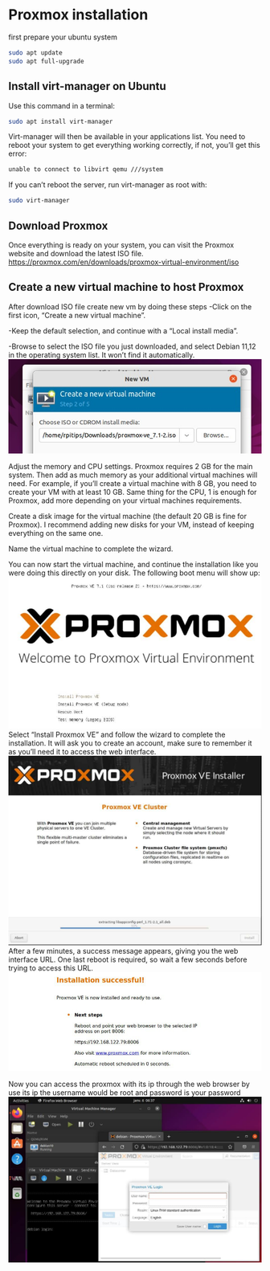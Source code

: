# Proxmox installation

first prepare your ubuntu system

```bash
sudo apt update
sudo apt full-upgrade
```

## Install virt-manager on Ubuntu

Use this command in a terminal:
```bash
sudo apt install virt-manager
```
Virt-manager will then be available in your applications list. You need to reboot your system to get everything working correctly, if not, you’ll get this error:
```bash
unable to connect to libvirt qemu ///system
```
If you can’t reboot the server, run virt-manager as root with:
```bash
sudo virt-manager
```

## Download Proxmox
Once everything is ready on your system, you can visit the Proxmox website and download the latest ISO file. 
https://proxmox.com/en/downloads/proxmox-virtual-environment/iso

## Create a new virtual machine to host Proxmox
After download ISO file create new vm by doing these steps
-Click on the first icon, “Create a new virtual machine”.

-Keep the default selection, and continue with a “Local install media”.

-Browse to select the ISO file you just downloaded, and select Debian 11,12 in the operating system list.
It won’t find it automatically.
![Alt text](https://github.com/force445/proxmoxlab/blob/main/images/proxmox-create-vm-iso.jpg)

Adjust the memory and CPU settings.
Proxmox requires 2 GB for the main system. Then add as much memory as your additional virtual machines will need.
For example, if you’ll create a virtual machine with 8 GB, you need to create your VM with at least 10 GB.
Same thing for the CPU, 1 is enough for Proxmox, add more depending on your virtual machines requirements.

Create a disk image for the virtual machine (the default 20 GB is fine for Proxmox).
I recommend adding new disks for your VM, instead of keeping everything on the same one.

Name the virtual machine to complete the wizard.

You can now start the virtual machine, and continue the installation like you were doing this directly on your disk.
The following boot menu will show up:
![Alt text](https://github.com/force445/proxmoxlab/blob/main/images/proxmox-boot-menu.jpg)
Select “Install Proxmox VE” and follow the wizard to complete the installation. It will ask you to create an account, make sure to remember it as you’ll need it to access the web interface.
![Alt text](https://github.com/force445/proxmoxlab/blob/main/images/proxmox-install.jpg)
After a few minutes, a success message appears, giving you the web interface URL.
One last reboot is required, so wait a few seconds before trying to access this URL.
![Alt text](https://github.com/force445/proxmoxlab/blob/main/images/proxmox-installed.jpg)

Now you can access the proxmox with its ip through the web browser by use its ip
the username would be root and password is your password
![Alt text](https://github.com/force445/proxmoxlab/blob/main/images/proxmox-running.jpg)
